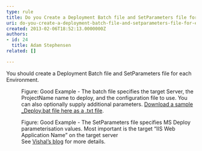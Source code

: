 ```yaml
---
type: rule
title: Do you Create a Deployment Batch file and SetParameters file for each Environment?
uri: do-you-create-a-deployment-batch-file-and-setparameters-file-for-each-environment
created: 2013-02-06T18:52:13.0000000Z
authors:
- id: 24
  title: Adam Stephensen
related: []

---
```




<span class='intro'> <p>You should create a Deployment Batch file and SetParameters file for each Environment.</p> </span>

<dl class="goodImage"><dt> 
      <img src="/PublishingImages/setparameters.jpg" alt="" /> 
   </dt><dd>Figure&#58; Good Example - The batch file specifies the target Server, the ProjectName name to deploy, and the configuration file to use. You can also optionally supply additional parameters. 
      <a href="/Documents/DeployBat.txt">Download a sample _Deploy.bat file here as a .txt file</a>. </dd></dl><dl class="goodImage"><dt> 
      <img src="/PublishingImages/batfile.jpg" alt="" />
   </dt><dd>Figure&#58; Good Example - The SetParameters file specifies MS Deploy parameterisation values.  Most important is the target “IIS Web Application Name” on the target server<br>See 
      <a target="_blank" href="http&#58;//vishaljoshi.blogspot.com.au/2010/07/web-deploy-parameterization-in-action.html">Vishal’s blog</a> for more details. </dd></dl>


